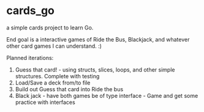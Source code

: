 # cards_go
a simple cards project to learn Go. 

End goal is a interactive games of Ride the Bus, Blackjack, and whatever other card games I can understand. :)

Planned iterations:
1) Guess that card! - using structs, slices, loops, and other simple structures. Complete with testing
2) Load/Save a deck from/to file
3) Build out Guess that card into Ride the bus
4) Black jack - have both games be of type interface - Game and get some practice with interfaces
